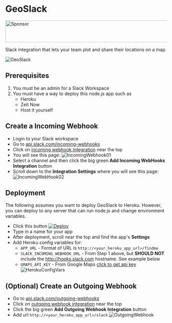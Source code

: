 # GeoSlack

<a target='_blank' rel='nofollow' href='https://app.codesponsor.io/link/fnqaM5soqgNJruSNFm8pdqUw/styfle/geoslack'>
  <img alt='Sponsor' width='888' height='68' src='https://app.codesponsor.io/embed/fnqaM5soqgNJruSNFm8pdqUw/styfle/geoslack.svg' />
</a>

Slack integration that lets your team plot and share their locations on a map.

![GeoSlack](https://styfle.github.io/geoslack/img/pic1.png)

## Prerequisites

1. You must be an admin for a Slack Workspace
2. You must have a way to deploy this node.js app such as
    - Heroku
    - Zeit Now
    - Host it yourself

## Create a Incoming Webhook

- Login to your Slack workspace
- Go to [api.slack.com/incoming-webhooks](https://api.slack.com/incoming-webhooks#share_your_incoming_webhook_as_a_slack_app)
- Click on [incoming webhook integration](https://my.slack.com/services/new/incoming-webhook/) near the top
- You will see this page:
   ![IncomingWebhook01](https://styfle.github.io/geoslack/img/pic2.png)
- Select a channel and then click the big green **Add Incoming WebHooks Integration** button
- Scroll down to the **Integration Settings** where you will see this page:
   ![IncomingWebHook02](https://styfle.github.io/geoslack/img/pic3.png)

## Deployment

The following assumes you want to deploy GeoSlack to Heroku. However, you can deploy to any server that can run node.js and change environment variables.

- Click this button [![Deploy](https://www.herokucdn.com/deploy/button.png)](https://heroku.com/deploy)
- Type in a name for your app
- After deployment, scroll near the top and find the app's  **Settings**
- Add Heroku config variables for:
   - `APP_URL` - Format of URL is `http://<your_heroku_app_url>/findme`
   - `SLACK_INCOMING_WEBHOOK_URL` - From Step 1 above, but **SHOULD NOT** include the http://hooks.slack.com hostname.  See example below
   - `GMAPS_API_KEY` - From Google Maps [click to get api key](https://developers.google.com/maps/documentation/javascript/get-api-key)
    ![HerokuConfigVars](https://styfle.github.io/geoslack/img/pic4.png)

## (Optional) Create an Outgoing Webhook

- Go to [api.slack.com/outgoing-webhooks](https://api.slack.com/outgoing-webhooks)
- Click on [outgoing webhook integration](https://my.slack.com/services/new/outgoing-webhook) near the top
- Click the big green **Add Outgoing Webhook Integration** button
- Add url `http://<your_heroku_app_url>/slack`
    ![OutgoingWebhook](https://styfle.github.io/geoslack/img/pic5.png)

